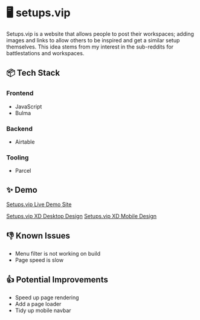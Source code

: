 # 🖥️ setups.vip

Setups.vip is a website that allows people to post their workspaces; adding images and links to allow others to be inspired and get a similar setup themselves. This idea stems from my interest in the sub-reddits for battlestations and workspaces.

## 📦 Tech Stack

### Frontend

- JavaScript
- Bulma

### Backend

- Airtable

### Tooling

- Parcel

## ✨ Demo

[Setups.vip Live Demo Site](https://setups.vip "Setups.vip Demo Site")

[Setups.vip XD Desktop Design](https://xd.adobe.com/view/517d5d19-9ced-47d3-b9cd-e47ad22cb9e0-042e/?fullscreen "XD Desktop Document")
[Setups.vip XD Mobile Design](https://xd.adobe.com/view/32a39f01-5887-401d-8dea-86d2f748c7dc-67f0/ "XD Mobile Document")

## 👎 Known Issues

- Menu filter is not working on build
- Page speed is slow

## 👍 Potential Improvements

- Speed up page rendering
- Add a page loader
- Tidy up mobile navbar
